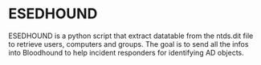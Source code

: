 # ESEDHOUND
 ESEDHOUND is a python script that extract datatable from the ntds.dit file to retrieve users, computers and groups. The goal is to send all the infos into Bloodhound to help incident responders for identifying AD objects.
